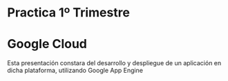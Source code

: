# Practica 1º Trimestre
<h1 textalig:center>Google Cloud </h1>

<p>
  Esta presentación constara del desarrollo y despliegue de un aplicación en dicha plataforma, utilizando Google App Engine
</p>

